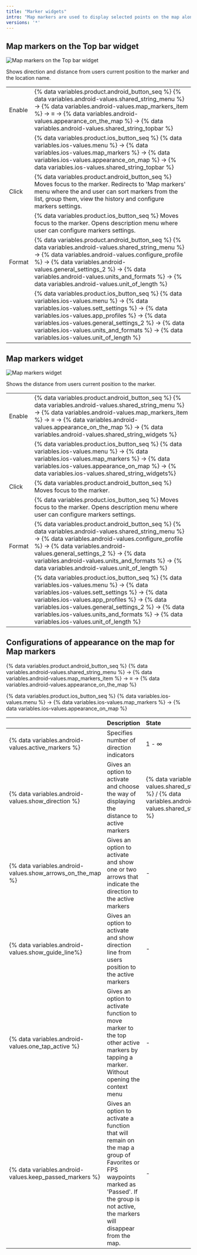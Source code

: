 ```yaml
---
title: "Marker widgets"
intro: "Map markers are used to display selected points on the map along the trip. The information can be viewed via using the top bar on the map screen or the widget."
versions: '*'
---
```

## Map markers on the Top bar widget  

![Map markers on the Top bar widget  ](/assets/images/widgets/map_markers_top_bar_widget.png)

Shows direction and distance from users current position to the marker and the location name.

| | |
|------------|------------|
| Enable | {% data variables.product.android_button_seq %} {% data variables.android-values.shared_string_menu %} → {% data variables.android-values.map_markers_item %} → ≡ → {% data variables.android-values.appearance_on_the_map %} → {% data variables.android-values.shared_string_topbar %} |
|  | {% data variables.product.ios_button_seq %} {% data variables.ios-values.menu %} → {% data variables.ios-values.map_markers %} → {% data variables.ios-values.appearance_on_map %} → {% data variables.ios-values.shared_string_topbar %} |
| Click | {% data variables.product.android_button_seq %} Moves focus to the marker. Redirects to 'Map markers' menu where the and user can sort markers from the list, group them, view the history and configure markers settings.|
|   | {% data variables.product.ios_button_seq %} Moves focus to the marker. Opens description menu where user can configure markers settings.   |
| Format | {% data variables.product.android_button_seq %} {% data variables.android-values.shared_string_menu %} → {% data variables.android-values.configure_profile %} → {% data variables.android-values.general_settings_2 %} → {% data variables.android-values.units_and_formats %} → {% data variables.android-values.unit_of_length %} |
|        | {% data variables.product.ios_button_seq %} {% data variables.ios-values.menu %} → {% data variables.ios-values.sett_settings %} → {% data variables.ios-values.app_profiles %} → {% data variables.ios-values.general_settings_2 %} → {% data variables.ios-values.units_and_formats %} → {% data variables.ios-values.unit_of_length %}  |

## Map markers widget  

![Map markers widget ](/assets/images/widgets/map_markers_widget.png)

Shows the distance from users current position to the marker.

| | |
|------------|------------|
| Enable | {% data variables.product.android_button_seq %} {% data variables.android-values.shared_string_menu %} → {% data variables.android-values.map_markers_item %} → ≡ → {% data variables.android-values.appearance_on_the_map %} → {% data variables.android-values.shared_string_widgets %} |
|  | {% data variables.product.ios_button_seq %} {% data variables.ios-values.menu %} → {% data variables.ios-values.map_markers %} → {% data variables.ios-values.appearance_on_map %} → {% data variables.ios-values.shared_string_widgets%} |
| Click | {% data variables.product.android_button_seq %} Moves focus to the marker.  |
|   |  {% data variables.product.ios_button_seq %} Moves focus to the marker. Opens description menu where user can configure markers settings.  |
| Format | {% data variables.product.android_button_seq %} {% data variables.android-values.shared_string_menu %} → {% data variables.android-values.configure_profile %} → {% data variables.android-values.general_settings_2 %} → {% data variables.android-values.units_and_formats %} → {% data variables.android-values.unit_of_length %}  |
|        | {% data variables.product.ios_button_seq %} {% data variables.ios-values.menu %} → {% data variables.ios-values.sett_settings %} → {% data variables.ios-values.app_profiles %} → {% data variables.ios-values.general_settings_2 %} → {% data variables.ios-values.units_and_formats %} → {% data variables.ios-values.unit_of_length %}  |

## Configurations of appearance on the map for Map markers

{% data variables.product.android_button_seq %} {% data variables.android-values.shared_string_menu %} → {% data variables.android-values.map_markers_item %} → ≡ → {% data variables.android-values.appearance_on_the_map %}

{% data variables.product.ios_button_seq %} {% data variables.ios-values.menu %} → {% data variables.ios-values.map_markers %} → {% data variables.ios-values.appearance_on_map %}

|    | Description    | State |  OS |
| :------------- | :------------- | :------------- | :------------- |
| {% data variables.android-values.active_markers %} | Specifies number of direction indicators| 1 - ∞ | Android/iOS  |
|  {% data variables.android-values.show_direction %}  | Gives an option to activate and choose the way of displaying the distance to active markers | {% data variables.android-values.shared_string_topbar %} / {% data variables.android-values.shared_string_widgets %} | Android/iOS  |
|  {% data variables.android-values.show_arrows_on_the_map %} |  Gives an option to activate and show one or two arrows that indicate the direction to the active markers | -  | Android/iOS  |
|  {% data variables.android-values.show_guide_line%} | Gives an option to activate and show direction line from users position  to the active markers  | -  | Android/iOS  |
| {% data variables.android-values.one_tap_active %}  |  Gives an option to activate function to move marker to the top other active markers by tapping a marker. Without opening the context menu |  - | Android  |
| {% data variables.android-values.keep_passed_markers %}  | Gives an option to activate a function that will remain on the map a group of Favorites or FPS waypoints marked as 'Passed'. If the group is not active, the markers will disappear from the map.  | -  | Android  |
